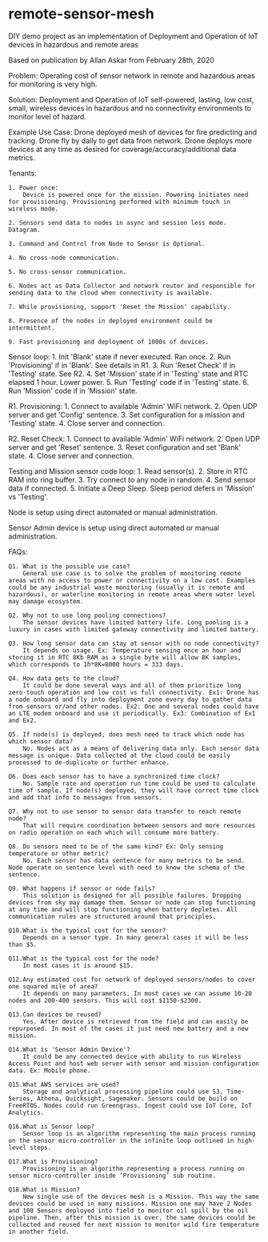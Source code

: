 # remote-sensor-mesh
DIY demo project as an implementation of Deployment and Operation of IoT devices in hazardous and remote areas

Based on publication by Allan Askar from February 28th, 2020

Problem: Operating cost of sensor network in remote and hazardous areas for monitoring is very high.

Solution: Deployment and Operation of IoT self-powered, lasting, low cost, small, wireless devices in hazardous and no connectivity environments to monitor level of hazard.

Example Use Case: Drone deployed mesh of devices for fire predicting and tracking. Drone fly by daily to get data from network. Drone deploys more devices at any time as desired for coverage/accuracy/additional data metrics.

Tenants:

    1. Power once:
        Device is powered once for the mission. Powering initiates need for provisioning. Provisioning performed with minimum touch in wireless mode.
    
    2. Sensors send data to nodes in async and session less mode. Datagram.

    3. Command and Control from Node to Sensor is Optional.

    4. No cross-node communication.

    5. No cross-sensor communication.

    6. Nodes act as Data Collector and network router and responsible for sending data to the cloud when connectivity is available.

    7. While provisioning, support 'Reset the Mission' capability.

    8. Presence of the nodes in deployed environment could be intermittent.

    9. Fast provisioning and deployment of 1000s of devices.

Sensor loop:
    1. Init 'Blank' state if never executed. Ran once.
    2. Run 'Provisioning' if in 'Blank'. See details in R1.
    3. Run 'Reset Check' if in 'Testing' state. See R2.
    4. Set 'Mission' state if in 'Testing' state and RTC elapsed 1 hour. Lower power.
    5. Run 'Testing' code if in 'Testing' state.
    6. Run 'Mission' code if in 'Mission' state.

R1. Provisioning:
    1. Connect to available 'Admin' WiFi network.
    2. Open UDP server and get 'Config' sentence.
    3. Set configuration for a mission and 'Testing' state.
    4. Close server and connection.

R2. Reset Check:
    1. Connect to available 'Admin' WiFi network.
    2. Open UDP server and get 'Reset' sentence.
    3. Reset configuration and set 'Blank' state.
    4. Close server and connection.   

Testing and Mission sensor code loop:
    1. Read sensor(s).
    2. Store in RTC RAM into ring buffer.
    3. Try connect to any node in random.
    4. Send sensor data if connected.
    5. Initiate a Deep Sleep.
        Sleep period defers in 'Mission' vs 'Testing'.

Node is setup using direct automated or manual administration.

Sensor Admin device is setup using direct automated or manual administration.

FAQs:

    Q1. What is the possible use case?
        General use case is to solve the problem of monitoring remote areas with no access to power or connectivity on a low cost. Examples could be any industrial waste monitoring (usually it is remote and hazardous), or waterline monitoring in remote areas where water level may damage ecosystem.

    Q2. Why not to use long pooling connections?
        The sensor devices have limited battery life. Long pooling is a luxury in cases with limited gateway connectivity and limited battery.

    Q3. How long sensor data can stay at sensor with no node connectivity?
        It depends on usage. Ex: Temperature sensing once an hour and storing it in RTC 8Kb RAM as a single byte will allow 8K samples, which corresponds to 1h*8K=8000 hours = 333 days.

    Q4. How data gets to the cloud?
        It could be done several ways and all of them prioritize long zero-touch operation and low cost vs full connectivity. Ex1: Drone has a node onboard and fly into deployment zone every day to gather data from sensors or/and other nodes. Ex2: One and several nodes could have an LTE modem onboard and use it periodically. Ex3: Combination of Ex1 and Ex2.

    Q5. If node(s) is deployed, does mesh need to track which node has which sensor data?
        No. Nodes act as a means of delivering data only. Each sensor data message is unique. Data collected at the cloud could be easily processed to de-duplicate or further enhance.

    Q6. Does each sensor has to have a synchronized time clock?
        No. Sample rate and operation run time could be used to calculate time of sample. If node(s) deployed, they will have correct time clock and add that info to messages from sensors.

    Q7. Why not to use sensor to sensor data transfer to reach remote node?
        That will require coordination between sensors and more resources on radio operation on each which will consume more battery.

    Q8. Do sensors need to be of the same kind? Ex: Only sensing temperature or other metric?
        No. Each sensor has data sentence for many metrics to be send. Node operate on sentence level with need to know the schema of the sentence.

    Q9. What happens if sensor or node fails?
        This solution is designed for all possible failures. Dropping devices from sky may damage them. Sensor or node can stop functioning at any time and will stop functioning when battery depletes. All communication rules are structured around that principles.

    Q10.What is the typical cost for the sensor?
        Depends on a sensor type. In many general cases it will be less than $5.

    Q11.What is the typical cost for the node?
        In most cases it is around $15.

    Q12.Any estimated cost for network of deployed sensors/nodes to cover one squared mile of area?
        It depends on many parameters. In most cases we can assume 10-20 nodes and 200-400 sensors. This will cost $1150-$2300.

    Q13.Can devices be reused?
        Yes. After device is retrieved from the field and can easily be repurposed. In most of the cases it just need new battery and a new mission.

    Q14.What is 'Sensor Admin Device'?
        It could be any connected device with ability to run Wireless Access Point and host web server with sensor and mission configuration data. Ex: Mobile phone.

    Q15.What AWS services are used?
        Storage and analytical processing pipeline could use S3, Time-Series, Athena, Quicksight, Sagemaker. Sensors could be build on FreeRTOS. Nodes could run Greengrass. Ingest could use IoT Core, IoT Analytics.

    Q16.What is Sensor loop?
        Sensor loop is an algorithm representing the main process running on the sensor micro-controller in the infinite loop outlined in high-level steps.

    Q17.What is Provisioning?
        Provisioning is an algorithm representing a process running on sensor micro-controller inside ‘Provisioning’ sub routine.

    Q18.What is Mission?
        New single use of the devices mesh is a Mission. This way the same devices could be used in many missions. Mission one may have 2 Nodes and 100 Sensors deployed into field to monitor oil spill by the oil pipeline. Then, after this mission is over, the same devices could be collected and reused for next mission to monitor wild fire temperature in another field.
